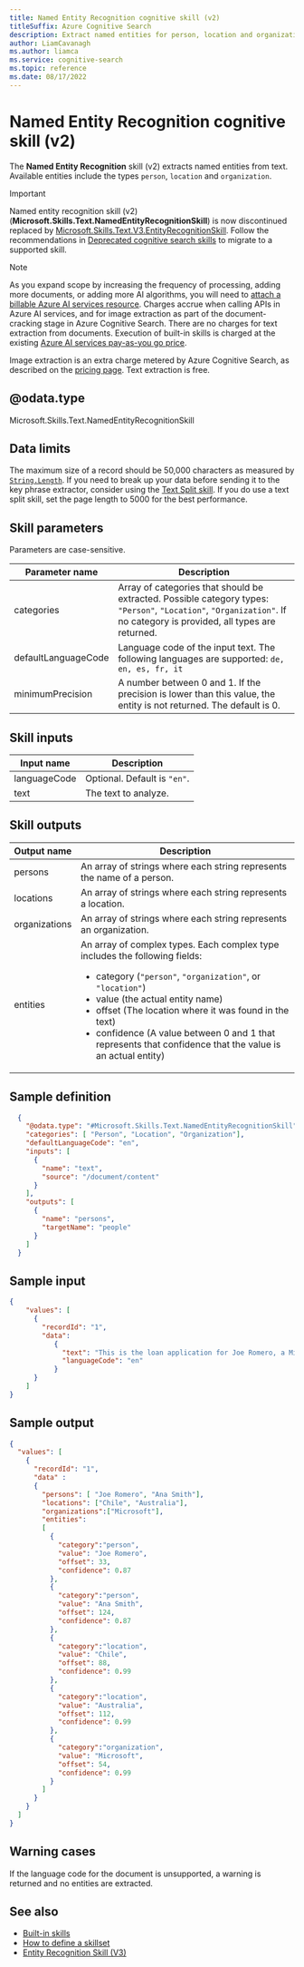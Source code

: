 ```yaml
---
title: Named Entity Recognition cognitive skill (v2)
titleSuffix: Azure Cognitive Search
description: Extract named entities for person, location and organization from text in an AI enrichment pipeline in Azure Cognitive Search.
author: LiamCavanagh
ms.author: liamca
ms.service: cognitive-search
ms.topic: reference
ms.date: 08/17/2022
---
```


#	Named Entity Recognition cognitive skill (v2)

The **Named Entity Recognition** skill (v2) extracts named entities from text. Available entities include the types `person`, `location` and `organization`.

> [!IMPORTANT]
> Named entity recognition skill (v2) (**Microsoft.Skills.Text.NamedEntityRecognitionSkill**) is now discontinued replaced by [Microsoft.Skills.Text.V3.EntityRecognitionSkill](cognitive-search-skill-entity-recognition-v3.md). Follow the recommendations in [Deprecated cognitive search skills](cognitive-search-skill-deprecated.md) to migrate to a supported skill.

 > [!NOTE]
> As you expand scope by increasing the frequency of processing, adding more documents, or adding more AI algorithms, you will need to [attach a billable Azure AI services resource](cognitive-search-attach-cognitive-services.md). Charges accrue when calling APIs in Azure AI services, and for image extraction as part of the document-cracking stage in Azure Cognitive Search. There are no charges for text extraction from documents. Execution of built-in skills is charged at the existing [Azure AI services pay-as-you go price](https://azure.microsoft.com/pricing/details/cognitive-services/).
> 
> Image extraction is an extra charge metered by Azure Cognitive Search, as described on the [pricing page](https://azure.microsoft.com/pricing/details/search/). Text extraction is free.
>


## @odata.type  
Microsoft.Skills.Text.NamedEntityRecognitionSkill

## Data limits
The maximum size of a record should be 50,000 characters as measured by [`String.Length`](/dotnet/api/system.string.length). If you need to break up your data before sending it to the key phrase extractor, consider using the [Text Split skill](cognitive-search-skill-textsplit.md). If you do use a text split skill, set the page length to 5000 for the best performance.

## Skill parameters

Parameters are case-sensitive.

| Parameter name	 | Description |
|--------------------|-------------|
| categories	| Array of categories that should be extracted.  Possible category types: `"Person"`, `"Location"`, `"Organization"`. If no category is provided, all types are returned.|
|defaultLanguageCode |	Language code of the input text. The following languages are supported: `de, en, es, fr, it`|
| minimumPrecision	| A number between 0 and 1. If the precision is lower than this value, the entity is not returned. The default is 0.|

## Skill inputs

| Input name	  | Description                   |
|---------------|-------------------------------|
| languageCode	| Optional. Default is `"en"`.  |
| text          | The text to analyze.          |

## Skill outputs

| Output name	  | Description                   |
|---------------|-------------------------------|
| persons	   | An array of strings where each string represents the name of a person. |
| locations  | An array of strings where each string represents a location. |
| organizations  | An array of strings where each string represents an organization. |
| entities | An array of complex types. Each complex type includes the following fields: <ul><li>category (`"person"`, `"organization"`, or `"location"`)</li> <li>value (the actual entity name)</li><li>offset (The location where it was found in the text)</li><li>confidence (A value between 0 and 1 that represents that confidence that the value is an actual entity)</li></ul> |

##	Sample definition

```json
  {
    "@odata.type": "#Microsoft.Skills.Text.NamedEntityRecognitionSkill",
    "categories": [ "Person", "Location", "Organization"],
    "defaultLanguageCode": "en",
    "inputs": [
      {
        "name": "text",
        "source": "/document/content"
      }
    ],
    "outputs": [
      {
        "name": "persons",
        "targetName": "people"
      }
    ]
  }
```
##	Sample input

```json
{
    "values": [
      {
        "recordId": "1",
        "data":
           {
             "text": "This is the loan application for Joe Romero, a Microsoft employee who was born in Chile and who then moved to Australia… Ana Smith is provided as a reference.",
             "languageCode": "en"
           }
      }
    ]
}
```

##	Sample output

```json
{
  "values": [
    {
      "recordId": "1",
      "data" : 
      {
        "persons": [ "Joe Romero", "Ana Smith"],
        "locations": ["Chile", "Australia"],
        "organizations":["Microsoft"],
        "entities":  
        [
          {
            "category":"person",
            "value": "Joe Romero",
            "offset": 33,
            "confidence": 0.87
          },
          {
            "category":"person",
            "value": "Ana Smith",
            "offset": 124,
            "confidence": 0.87
          },
          {
            "category":"location",
            "value": "Chile",
            "offset": 88,
            "confidence": 0.99
          },
          {
            "category":"location",
            "value": "Australia",
            "offset": 112,
            "confidence": 0.99
          },
          {
            "category":"organization",
            "value": "Microsoft",
            "offset": 54,
            "confidence": 0.99
          }
        ]
      }
    }
  ]
}
```


## Warning cases
If the language code for the document is unsupported, a warning is returned and no entities are extracted.

## See also

+ [Built-in skills](cognitive-search-predefined-skills.md)
+ [How to define a skillset](cognitive-search-defining-skillset.md)
+ [Entity Recognition Skill (V3)](cognitive-search-skill-entity-recognition-v3.md)
